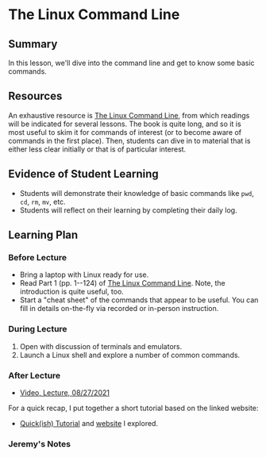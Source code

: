 # The Linux Command Line                                                                 

## Summary

In this lesson, we'll dive into the command line and get to know some basic commands.


## Resources

An exhaustive resource is [The Linux Command Line](http://linuxcommand.org/tlcl.php),
from which readings will be indicated for several lessons.  The book is quite long,
and so it is most useful to skim it for commands of interest (or to become aware
of commands in the first place).  Then, students can dive in to material that is
either less clear initially or that is of particular interest.


##  Evidence of Student Learning

  - Students will demonstrate their knowledge of basic commands like
    `pwd`, `cd`, `rm`, `mv`, etc.
  - Students will reflect on their learning by completing their daily log.


## Learning Plan

### Before Lecture 

  - Bring a laptop with Linux ready for use.
  - Read Part 1 (pp. 1--124) of [The Linux Command Line](http://linuxcommand.org/tlcl.php). Note, the
    introduction is quite useful, too.
  - Start a "cheat sheet" of the commands that appear to be useful. You can fill
    in details on-the-fly via recorded or in-person instruction.


### During Lecture

  1. Open with discussion of terminals and emulators.
  2. Launch a Linux shell and explore a number of common commands.


### After Lecture

 - [Video, Lecture, 08/27/2021](https://mediasite.k-state.edu/mediasite/Play/349b5e5d24284728a486ecc75d9d53c01d)

For a quick recap, I put together a short tutorial based on the linked website:

 - [Quick(ish) Tutorial](https://ksu.zoom.us/rec/share/zslcFb2oqW1LQKvq6B_cer4qEt_8eaa8gyRP-vFfzRl4HlWD4kPC7UZE5LY67np2?startTime=1598035346000)
   and [website](https://ubuntu.com/tutorials/command-line-for-beginners#1-overview) I explored.


### Jeremy's Notes
